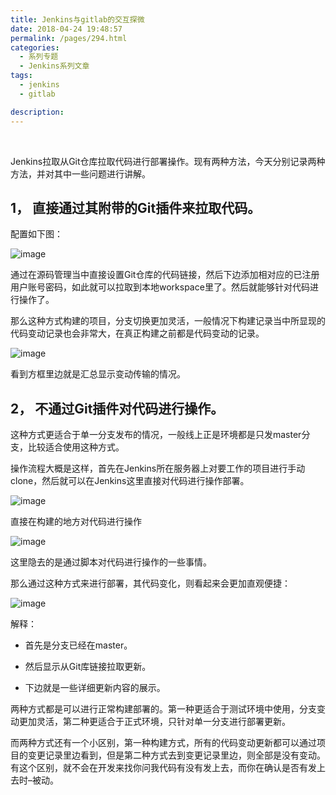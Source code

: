 ```yaml
---
title: Jenkins与gitlab的交互探微
date: 2018-04-24 19:48:57
permalink: /pages/294.html
categories:
  - 系列专题
  - Jenkins系列文章
tags:
  - jenkins
  - gitlab

description:
---
```


<br><ArticleTopAd></ArticleTopAd>


Jenkins拉取从Git仓库拉取代码进行部署操作。现有两种方法，今天分别记录两种方法，并对其中一些问题进行讲解。

## 1， 直接通过其附带的Git插件来拉取代码。

配置如下图：

![image](http://t.eryajf.net/imgs/2021/09/50df861fb9955519.jpg)

通过在源码管理当中直接设置Git仓库的代码链接，然后下边添加相对应的已注册用户账号密码，如此就可以拉取到本地workspace里了。然后就能够针对代码进行操作了。

那么这种方式构建的项目，分支切换更加灵活，一般情况下构建记录当中所显现的代码变动记录也会非常大，在真正构建之前都是代码变动的记录。

![image](http://t.eryajf.net/imgs/2021/09/fa2ab597fe447252.jpg)

看到方框里边就是汇总显示变动传输的情况。

## 2， 不通过Git插件对代码进行操作。

这种方式更适合于单一分支发布的情况，一般线上正是环境都是只发master分支，比较适合使用这种方式。

操作流程大概是这样，首先在Jenkins所在服务器上对要工作的项目进行手动clone，然后就可以在Jenkins这里直接对代码进行操作部署。

![image](http://t.eryajf.net/imgs/2021/09/651908cb2af403ba.jpg)

直接在构建的地方对代码进行操作

![image](http://t.eryajf.net/imgs/2021/09/97e70e1457b5d486.jpg)

这里隐去的是通过脚本对代码进行操作的一些事情。

那么通过这种方式来进行部署，其代码变化，则看起来会更加直观便捷：

![image](http://t.eryajf.net/imgs/2021/09/de389aefbf089a2b.jpg)

解释：

- 首先是分支已经在master。

- 然后显示从Git库链接拉取更新。

- 下边就是一些详细更新内容的展示。

两种方式都是可以进行正常构建部署的。第一种更适合于测试环境中使用，分支变动更加灵活，第二种更适合于正式环境，只针对单一分支进行部署更新。

而两种方式还有一个小区别，第一种构建方式，所有的代码变动更新都可以通过项目的变更记录里边看到，但是第二种方式去到变更记录里边，则全部是没有变动。有这个区别，就不会在开发来找你问我代码有没有发上去，而你在确认是否有发上去时–被动。


<br><ArticleTopAd></ArticleTopAd>
